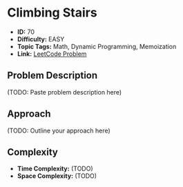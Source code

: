 # Climbing Stairs

- **ID:** 70
- **Difficulty:** EASY
- **Topic Tags:** Math, Dynamic Programming, Memoization
- **Link:** [LeetCode Problem](https://leetcode.com/problems/climbing-stairs/description/)

## Problem Description

(TODO: Paste problem description here)

## Approach

(TODO: Outline your approach here)

## Complexity

- **Time Complexity:** (TODO)
- **Space Complexity:** (TODO)
